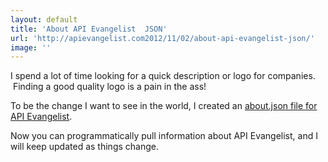 ```yaml
---
layout: default
title: 'About API Evangelist  JSON'
url: 'http://apievangelist.com2012/11/02/about-api-evangelist-json/'
image: ''
---
```



<p>
     I spend a lot of time looking for a quick description or logo for companies.  Finding a good quality logo is a pain in the ass!
</p>
<p>
     To be the change I want to see in the world, I created an <a title="about.json" href="/about.json">about.json file for API Evangelist</a>.
</p>
<p>
     Now you can programmatically pull information about API Evangelist, and I will keep updated as things change.
</p>
